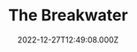---
date: 2022-12-27T12:49:08.000Z
title: The Breakwater
latitude: 51.93653958505235
longitude: 1.2918806076049805
category: checkin
---